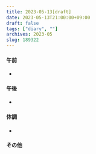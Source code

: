 ```yaml
---
title: 2023-05-13[draft]
date: 2023-05-13T21:00:00+09:00
draft: false
tags: ["diary", ""]
archives: 2023-05
slug: 189322
---
```

#### 午前
- 
#### 午後
- 
#### 体調
- 
#### その他